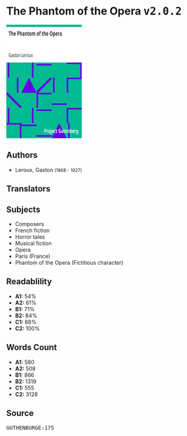 # The Phantom of the Opera <kbd>v2.0.2</kbd>

![](./cover.medium.jpg "")

## Authors


 - Leroux, Gaston <small>(1868 - 1927)</small>

## Translators



## Subjects


 - Composers
 - French fiction
 - Horror tales
 - Musical fiction
 - Opera
 - Paris (France)
 - Phantom of the Opera (Fictitious character)

## Readablility


 - **A1:** 54%
 - **A2:** 61%
 - **B1:** 71%
 - **B2:** 84%
 - **C1:** 88%
 - **C2:** 100%

## Words Count


 - **A1:** 580
 - **A2:** 508
 - **B1:** 866
 - **B2:** 1319
 - **C1:** 555
 - **C2:** 3128

## Source


<kbd>GUTHENBURGE:175</kbd>
